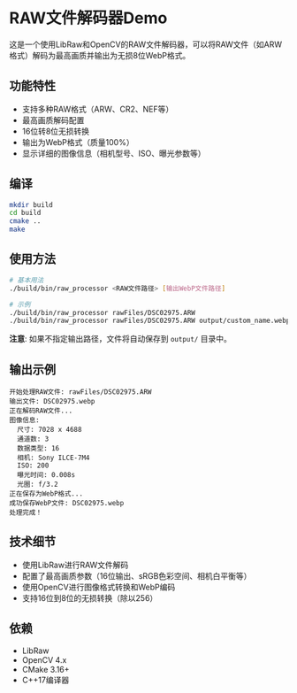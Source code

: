# RAW文件解码器Demo

这是一个使用LibRaw和OpenCV的RAW文件解码器，可以将RAW文件（如ARW格式）解码为最高画质并输出为无损8位WebP格式。

## 功能特性

- 支持多种RAW格式（ARW、CR2、NEF等）
- 最高画质解码配置
- 16位转8位无损转换
- 输出为WebP格式（质量100%）
- 显示详细的图像信息（相机型号、ISO、曝光参数等）

## 编译

```bash
mkdir build
cd build
cmake ..
make
```

## 使用方法

```bash
# 基本用法
./build/bin/raw_processor <RAW文件路径> [输出WebP文件路径]

# 示例
./build/bin/raw_processor rawFiles/DSC02975.ARW
./build/bin/raw_processor rawFiles/DSC02975.ARW output/custom_name.webp
```

**注意**: 如果不指定输出路径，文件将自动保存到 `output/` 目录中。

## 输出示例

```
开始处理RAW文件: rawFiles/DSC02975.ARW
输出文件: DSC02975.webp
正在解码RAW文件...
图像信息:
  尺寸: 7028 x 4688
  通道数: 3
  数据类型: 16
  相机: Sony ILCE-7M4
  ISO: 200
  曝光时间: 0.008s
  光圈: f/3.2
正在保存为WebP格式...
成功保存WebP文件: DSC02975.webp
处理完成！
```

## 技术细节

- 使用LibRaw进行RAW文件解码
- 配置了最高画质参数（16位输出、sRGB色彩空间、相机白平衡等）
- 使用OpenCV进行图像格式转换和WebP编码
- 支持16位到8位的无损转换（除以256）

## 依赖

- LibRaw
- OpenCV 4.x
- CMake 3.16+
- C++17编译器
